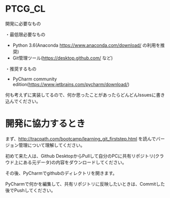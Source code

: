# PTCG_CL
開発に必要なもの

・最低限必要なもの
- Python 3.6(Anaconda https://www.anaconda.com/download/ の利用を推奨)
- Git管理ツール(https://desktop.github.com/ など)

・推奨するもの
- PyCharm community edition(https://www.jetbrains.com/pycharm/download/)

何も考えずに実装してるので、何か思ったことがあったらどんどんIssuesに書き込んでください。

# 開発に協力するとき
まず、http://tracpath.com/bootcamp/learning_git_firststep.html を読んでバージョン管理について理解してください。

初めて来た人は、Github DesktopからPullして自分のPCに共有リポジトリ(クラウド上にある元データ)の内容をダウンロードしてください。

その後、PyCharmでgithubのディレクトリを開きます。

PyCharmで何かを編集して、共有リポジトリに反映したいときは、Commitした後でPushしてください。
